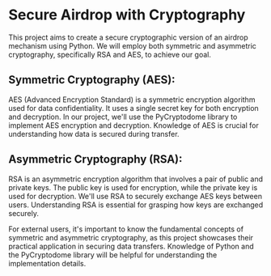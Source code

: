 # Secure Airdrop with Cryptography
This project aims to create a secure cryptographic version of an airdrop mechanism using Python. We will employ both symmetric and asymmetric cryptography, specifically RSA and AES, to achieve our goal.

## Symmetric Cryptography (AES):
  AES (Advanced Encryption Standard) is a symmetric encryption algorithm used for data confidentiality.
  It uses a single secret key for both encryption and decryption.
  In our project, we'll use the PyCryptodome library to implement AES encryption and decryption.
  Knowledge of AES is crucial for understanding how data is secured during transfer.

## Asymmetric Cryptography (RSA):
  RSA is an asymmetric encryption algorithm that involves a pair of public and private keys.
  The public key is used for encryption, while the private key is used for decryption.
  We'll use RSA to securely exchange AES keys between users.
  Understanding RSA is essential for grasping how keys are exchanged securely.
  
  For external users, it's important to know the fundamental concepts of symmetric and asymmetric cryptography, as this project showcases their practical application in securing data transfers. Knowledge of Python and the PyCryptodome library will be helpful for understanding the implementation details.

